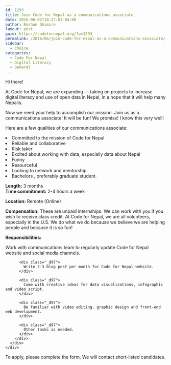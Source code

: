 ```yaml
---
id: 1293
title: Join Code for Nepal as a communications associate
date: 2016-06-02T18:27:03-04:00
author: Roshan Ghimire
layout: post
guid: https://codefornepal.org/?p=1293
permalink: /2016/06/join-code-for-nepal-as-a-communications-associate/
sidebar:
  - choice
categories:
  - Code For Nepal
  - Digital Literacy
  - General
---
```

<p dir="ltr">
  Hi there!
</p>

<p dir="ltr">
  At Code for Nepal, we are expanding &#8212; taking on projects to increase digital literacy and use of open data in Nepal, in a hope that it will help many Nepalis.
</p>

<p dir="ltr">
  Now we need your help to accomplish our mission. Join us as a communications associate! It will be fun! We promise! I know this very well!
</p>

<p dir="ltr">
  Here are a few qualities of our communications associate:
</p>

<li dir="ltr">
  Committed to the mission of Code for Nepal
</li>
<li dir="ltr">
  Reliable and collaborative
</li>
<li dir="ltr">
  Risk taker
</li>
<li dir="ltr">
  Excited about working with data, especially data about Nepal
</li>
<li dir="ltr">
  Funny
</li>
<li dir="ltr">
  Resourceful
</li>
<li dir="ltr">
  Looking to network and mentorship
</li>
<li dir="ltr">
  Bachelors , preferably graduate student.
</li>

<p dir="ltr">
  <strong>Length:</strong> 3 months<br /> <strong>Time commitment:</strong> 2-4 hours a week
</p>

<p dir="ltr">
  <strong>Location:</strong> Remote (Online)
</p>

<p dir="ltr">
  <strong>Compensation:</strong> These are unpaid internships. We can work with you if you wish to receive class credit. At Code for Nepal, we are all volunteers, especially in the U.S. We do what we do because we believe we are helping people and because it is so fun!
</p>

<p dir="ltr">
  <strong>Responsibilities: </strong>
</p>

<div class="_5wd4 _1nc7 direction_ltr _2cnu">
  <div class="_5wd9">
    <div class="_5wde _n4o">
      <div class="_5w1r _3_om _5wdf">
        <div class="_4gx_">
          <div class="_d97">
            <span class="_5yl5">Work with communications team to regularly update Code for Nepal website and social media channels. </span>
          </div>
          
          <div class="_d97">
            Write 2-3 blog post per month for Code for Nepal website.
          </div>
          
          <div class="_d97">
            Come with creative ideas for data visualizations, infographic and video script.
          </div>
          
          <div class="_d97">
            Be familiar with video editing, graphic design and front-end web development.
          </div>
          
          <div class="_d97">
            Other tasks as needed.
          </div>
        </div>
      </div>
    </div>
  </div>
</div>

<div class="_5wd4 _1nc7 direction_ltr _2cnu">
</div>

To apply, please complete the form. We will contact short-listed candidates.

<div class="iframe-wrapper">
</div>